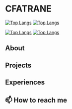 # CFATRANE

[![Top Langs](https://github-readme-stats-cfatrane.vercel.app/api/top-langs/?username=cfatrane&hide=c,makefile,mdx,objective-c,shell,ruby&langs_count=8&layout=compact)](https://github.com/anuraghazra/github-readme-stats)
[![Top Langs](https://github-readme-stats-cfatrane.vercel.app/api/top-langs/?username=cfatrane&size_weight=0.5&count_weight=0.5&hide=c,makefile,mdx,objective-c,shell,ruby&langs_count=8&layout=compact)](https://github.com/anuraghazra/github-readme-stats)

[![Top Langs](https://github-readme-stats-cfatrane.vercel.app/api/top-langs/?username=cfatrane&hide=c,makefile,mdx,objective-c,shell,ruby&langs_count=8&layout=donut)](https://github.com/anuraghazra/github-readme-stats)
[![Top Langs](https://github-readme-stats-cfatrane.vercel.app/api/top-langs/?username=cfatrane&size_weight=0.5&count_weight=0.5&hide=c,makefile,mdx,objective-c,shell,ruby&langs_count=8&layout=donut)](https://github.com/anuraghazra/github-readme-stats)

<!--
**cfatrane/cfatrane** is a ✨ _special_ ✨ repository because its `README.md` (this file) appears on your GitHub profile.

Here are some ideas to get you started:

- 🔭 I’m currently working on ...
- 🌱 I’m currently learning ...
- 👯 I’m looking to collaborate on ...
- 🤔 I’m looking for help with ...
- 💬 Ask me about ...
- 📫 How to reach me: ...
- 😄 Pronouns: ...
- ⚡ Fun fact: ...
-->

## About

## Projects

## Experiences

## 📫 How to reach me
